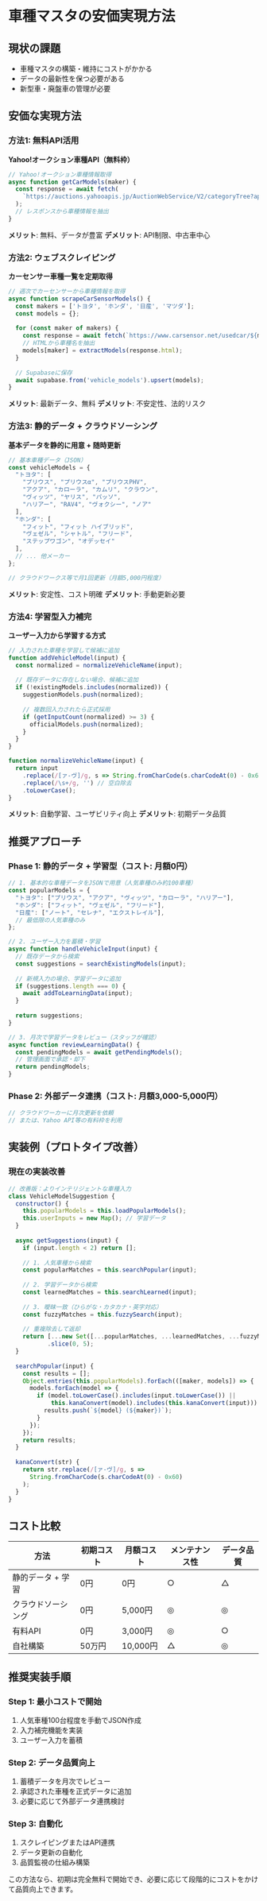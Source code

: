 # 車種マスタの安価実現方法

## 現状の課題
- 車種マスタの構築・維持にコストがかかる
- データの最新性を保つ必要がある
- 新型車・廃盤車の管理が必要

## 安価な実現方法

### 方法1: 無料API活用
**Yahoo!オークション車種API（無料枠）**
```javascript
// Yahoo!オークション車種情報取得
async function getCarModels(maker) {
  const response = await fetch(
    `https://auctions.yahooapis.jp/AuctionWebService/V2/categoryTree?appid=YOUR_APP_ID&category=26&adf=1`
  );
  // レスポンスから車種情報を抽出
}
```

**メリット**: 無料、データが豊富
**デメリット**: API制限、中古車中心

### 方法2: ウェブスクレイピング
**カーセンサー車種一覧を定期取得**
```javascript
// 週次でカーセンサーから車種情報を取得
async function scrapeCarSensorModels() {
  const makers = ['トヨタ', 'ホンダ', '日産', 'マツダ'];
  const models = {};
  
  for (const maker of makers) {
    const response = await fetch(`https://www.carsensor.net/usedcar/${maker}/`);
    // HTMLから車種名を抽出
    models[maker] = extractModels(response.html);
  }
  
  // Supabaseに保存
  await supabase.from('vehicle_models').upsert(models);
}
```

**メリット**: 最新データ、無料
**デメリット**: 不安定性、法的リスク

### 方法3: 静的データ + クラウドソーシング
**基本データを静的に用意 + 随時更新**
```javascript
// 基本車種データ（JSON）
const vehicleModels = {
  "トヨタ": [
    "プリウス", "プリウスα", "プリウスPHV",
    "アクア", "カローラ", "カムリ", "クラウン",
    "ヴィッツ", "ヤリス", "パッソ",
    "ハリアー", "RAV4", "ヴォクシー", "ノア"
  ],
  "ホンダ": [
    "フィット", "フィット ハイブリッド",
    "ヴェゼル", "シャトル", "フリード",
    "ステップワゴン", "オデッセイ"
  ],
  // ... 他メーカー
};

// クラウドワークス等で月1回更新（月額5,000円程度）
```

**メリット**: 安定性、コスト明確
**デメリット**: 手動更新必要

### 方法4: 学習型入力補完
**ユーザー入力から学習する方式**
```javascript
// 入力された車種を学習して候補に追加
function addVehicleModel(input) {
  const normalized = normalizeVehicleName(input);
  
  // 既存データに存在しない場合、候補に追加
  if (!existingModels.includes(normalized)) {
    suggestionModels.push(normalized);
    
    // 複数回入力されたら正式採用
    if (getInputCount(normalized) >= 3) {
      officialModels.push(normalized);
    }
  }
}

function normalizeVehicleName(input) {
  return input
    .replace(/[ァ-ヴ]/g, s => String.fromCharCode(s.charCodeAt(0) - 0x60)) // カナ→ひら
    .replace(/\s+/g, '') // 空白除去
    .toLowerCase();
}
```

**メリット**: 自動学習、ユーザビリティ向上
**デメリット**: 初期データ品質

## 推奨アプローチ

### Phase 1: 静的データ + 学習型（コスト: 月額0円）
```javascript
// 1. 基本的な車種データをJSONで用意（人気車種のみ約100車種）
const popularModels = {
  "トヨタ": ["プリウス", "アクア", "ヴィッツ", "カローラ", "ハリアー"],
  "ホンダ": ["フィット", "ヴェゼル", "フリード"],
  "日産": ["ノート", "セレナ", "エクストレイル"],
  // 最低限の人気車種のみ
};

// 2. ユーザー入力を蓄積・学習
async function handleVehicleInput(input) {
  // 既存データから検索
  const suggestions = searchExistingModels(input);
  
  // 新規入力の場合、学習データに追加
  if (suggestions.length === 0) {
    await addToLearningData(input);
  }
  
  return suggestions;
}

// 3. 月次で学習データをレビュー（スタッフが確認）
async function reviewLearningData() {
  const pendingModels = await getPendingModels();
  // 管理画面で承認・却下
  return pendingModels;
}
```

### Phase 2: 外部データ連携（コスト: 月額3,000-5,000円）
```javascript
// クラウドワーカーに月次更新を依頼
// または、Yahoo API等の有料枠を利用
```

## 実装例（プロトタイプ改善）

### 現在の実装改善
```javascript
// 改善版：よりインテリジェントな車種入力
class VehicleModelSuggestion {
  constructor() {
    this.popularModels = this.loadPopularModels();
    this.userInputs = new Map(); // 学習データ
  }
  
  async getSuggestions(input) {
    if (input.length < 2) return [];
    
    // 1. 人気車種から検索
    const popularMatches = this.searchPopular(input);
    
    // 2. 学習データから検索
    const learnedMatches = this.searchLearned(input);
    
    // 3. 曖昧一致（ひらがな・カタカナ・英字対応）
    const fuzzyMatches = this.fuzzySearch(input);
    
    // 重複除去して返却
    return [...new Set([...popularMatches, ...learnedMatches, ...fuzzyMatches])]
           .slice(0, 5);
  }
  
  searchPopular(input) {
    const results = [];
    Object.entries(this.popularModels).forEach(([maker, models]) => {
      models.forEach(model => {
        if (model.toLowerCase().includes(input.toLowerCase()) ||
            this.kanaConvert(model).includes(this.kanaConvert(input))) {
          results.push(`${model} (${maker})`);
        }
      });
    });
    return results;
  }
  
  kanaConvert(str) {
    return str.replace(/[ァ-ヴ]/g, s => 
      String.fromCharCode(s.charCodeAt(0) - 0x60)
    );
  }
}
```

## コスト比較

| 方法 | 初期コスト | 月額コスト | メンテナンス性 | データ品質 |
|------|------------|------------|---------------|------------|
| 静的データ + 学習 | 0円 | 0円 | ○ | △ |
| クラウドソーシング | 0円 | 5,000円 | ◎ | ◎ |
| 有料API | 0円 | 3,000円 | ◎ | ○ |
| 自社構築 | 50万円 | 10,000円 | △ | ◎ |

## 推奨実装手順

### Step 1: 最小コストで開始
1. 人気車種100台程度を手動でJSON作成
2. 入力補完機能を実装
3. ユーザー入力を蓄積

### Step 2: データ品質向上
1. 蓄積データを月次でレビュー
2. 承認された車種を正式データに追加
3. 必要に応じて外部データ連携検討

### Step 3: 自動化
1. スクレイピングまたはAPI連携
2. データ更新の自動化
3. 品質監視の仕組み構築

この方法なら、初期は完全無料で開始でき、必要に応じて段階的にコストをかけて品質向上できます。